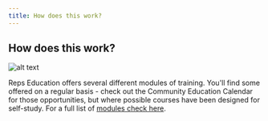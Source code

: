 ```yaml
---
title: How does this work?
---
```


## How does this work?

![alt text]({{site.baseurl}}/img/learn-icon.svg "Logo Title Text 1")


Reps Education offers several different modules of training.  You'll find some offered on a regular basis - check out the Community Education Calendar for those opportunities, but where possible courses have been designed for self-study.  For a full list of <a href="">modules check here</a>.





